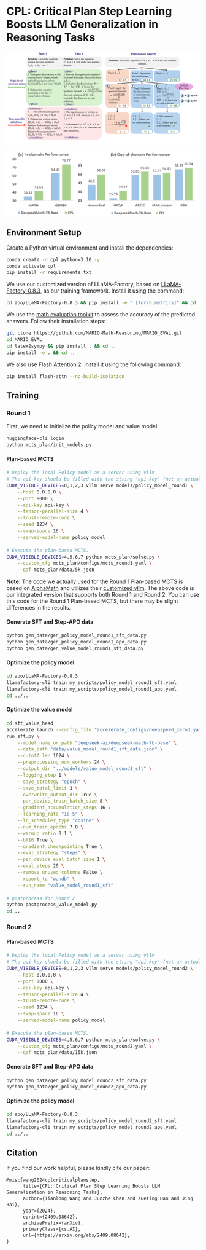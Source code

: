 # CPL: Critical Plan Step Learning Boosts LLM Generalization in Reasoning Tasks

![illustration](imgs/illustration.png)
![results_overview](imgs/results.png)

## **Environment Setup**
Create a Python virtual environment and install the dependencies:

```bash
conda create -n cpl python=3.10 -y
conda activate cpl
pip install -r requirements.txt
```

We use our customized version of LLaMA-Factory, based on [LLaMA-Factory-0.8.3](https://github.com/hiyouga/LLaMA-Factory/releases/tag/v0.8.3), as our training framework. Install it using the command:
```bash
cd apo/LLaMA-Factory-0.8.3 && pip install -e ".[torch,metrics]" && cd ../..
```

We use the [math evaluation toolkit](https://github.com/MARIO-Math-Reasoning/MARIO_EVAL) to assess the accuracy of the predicted answers. Follow their installation steps:

```bash
git clone https://github.com/MARIO-Math-Reasoning/MARIO_EVAL.git
cd MARIO_EVAL
cd latex2sympy && pip install . && cd ..
pip install -e . && cd ..
```

We also use Flash Attention 2. Install it using the following command:
```bash
pip install flash-attn --no-build-isolation
```

## **Training**
### Round 1
First, we need to initialize the policy model and value model:
```bash
huggingface-cli login
python mcts_plan/init_models.py
```

#### Plan-based MCTS
```bash
# Deploy the local Policy model as a server using vllm
# The api-key should be filled with the string "api-key" (not an actual key).
CUDA_VISIBLE_DEVICES=0,1,2,3 vllm serve models/policy_model_round1 \
    --host 0.0.0.0 \
    --port 8000 \
    --api-key api-key \
    --tensor-parallel-size 4 \
    --trust-remote-code \
    --seed 1234 \
    --swap-space 16 \
    --served-model-name policy_model

# Execute the plan-based MCTS.
CUDA_VISIBLE_DEVICES=4,5,6,7 python mcts_plan/solve.py \
    --custom_cfg mcts_plan/configs/mcts_round1.yaml \
    --qaf mcts_plan/data/5k.json
```

**Note**: The code we actually used for the Round 1 Plan-based MCTS is based on [AlphaMath](https://github.com/MARIO-Math-Reasoning/Super_MARIO) and utilizes their [customized vllm](https://github.com/MARIO-Math-Reasoning/vllm). The above code is our integrated version that supports both Round 1 and Round 2. You can use this code for the Round 1 Plan-based MCTS, but there may be slight differences in the results.

#### Generate SFT and Step-APO data
```bash
python gen_data/gen_policy_model_round1_sft_data.py  
python gen_data/gen_policy_model_round1_apo_data.py  
python gen_data/gen_value_model_round1_sft_data.py
```
#### Optimize the policy model
```bash
cd apo/LLaMA-Factory-0.8.3
llamafactory-cli train my_scripts/policy_model_round1_sft.yaml
llamafactory-cli train my_scripts/policy_model_round1_apo.yaml
cd ../..
```

#### Optimize the value model
```bash
cd sft_value_head
accelerate launch --config_file "accelerate_configs/deepspeed_zero3.yaml" \
run_sft.py \
    --model_name_or_path "deepseek-ai/deepseek-math-7b-base" \
    --data_path "data/value_model_round1_sft_data.json" \
    --cutoff_len 1024 \
    --preprocessing_num_workers 24 \
    --output_dir "../models/value_model_round1_sft" \
    --logging_step 1 \
    --save_strategy "epoch" \
    --save_total_limit 3 \
    --overwrite_output_dir True \
    --per_device_train_batch_size 8 \
    --gradient_accumulation_steps 16 \
    --learning_rate "1e-5" \
    --lr_scheduler_type "cosine" \
    --num_train_epochs 7.0 \
    --warmup_ratio 0.1 \
    --bf16 True \
    --gradient_checkpointing True \
    --eval_strategy "steps" \
    --per_device_eval_batch_size 1 \
    --eval_steps 20 \
    --remove_unused_columns False \
    --report_to "wandb" \
    --run_name "value_model_round1_sft"

# postprocess for Round 2
python postprocess_value_model.py
cd ..
```

### Round 2
#### Plan-based MCTS
```bash
# Deploy the local Policy model as a server using vllm
# The api-key should be filled with the string "api-key" (not an actual key).
CUDA_VISIBLE_DEVICES=0,1,2,3 vllm serve models/policy_model_round2 \
    --host 0.0.0.0 \
    --port 8000 \
    --api-key api-key \
    --tensor-parallel-size 4 \
    --trust-remote-code \
    --seed 1234 \
    --swap-space 16 \
    --served-model-name policy_model

# Execute the plan-based MCTS.
CUDA_VISIBLE_DEVICES=4,5,6,7 python mcts_plan/solve.py \
    --custom_cfg mcts_plan/configs/mcts_round2.yaml \
    --qaf mcts_plan/data/15k.json
```


#### Generate SFT and Step-APO data
```bash
python gen_data/gen_policy_model_round2_sft_data.py  
python gen_data/gen_policy_model_round2_apo_data.py  
```

#### Optimize the policy model
```bash
cd apo/LLaMA-Factory-0.8.3
llamafactory-cli train my_scripts/policy_model_round2_sft.yaml
llamafactory-cli train my_scripts/policy_model_round2_apo.yaml
cd ../..
```

## **Citation**

If you find our work helpful, please kindly cite our paper:

```
@misc{wang2024cplcriticalplanstep,
      title={CPL: Critical Plan Step Learning Boosts LLM Generalization in Reasoning Tasks}, 
      author={Tianlong Wang and Junzhe Chen and Xueting Han and Jing Bai},
      year={2024},
      eprint={2409.08642},
      archivePrefix={arXiv},
      primaryClass={cs.AI},
      url={https://arxiv.org/abs/2409.08642}, 
}
```




